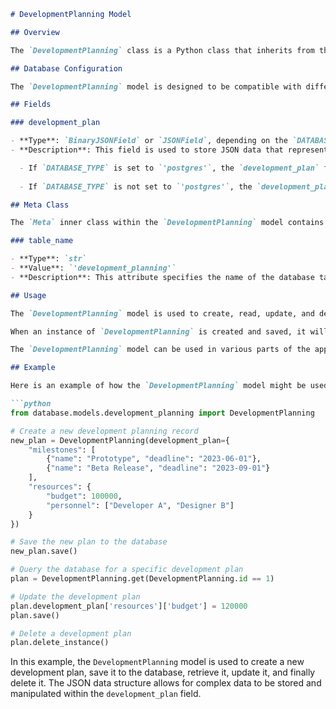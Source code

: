 ```markdown
# DevelopmentPlanning Model

## Overview

The `DevelopmentPlanning` class is a Python class that inherits from the `ProgressStep` model. It represents a specific type of progress step within a project, focusing on development planning. This class is part of a larger application that uses a database to store its data, and it is defined within the `development_planning.py` file located at `/workspaces/documentation-generator/target_code/pilot/database/models/`.

## Database Configuration

The `DevelopmentPlanning` model is designed to be compatible with different types of databases. It uses the `DATABASE_TYPE` variable imported from `database.config` to determine which database-specific field type to use for storing JSON data.

## Fields

### development_plan

- **Type**: `BinaryJSONField` or `JSONField`, depending on the `DATABASE_TYPE`.
- **Description**: This field is used to store JSON data that represents the development plan associated with the `DevelopmentPlanning` instance. The JSON structure can include various details about the development process, such as tasks, milestones, resources, and timelines.

  - If `DATABASE_TYPE` is set to `'postgres'`, the `development_plan` field will be a `BinaryJSONField`, which is a specialized field type provided by the `playhouse.postgres_ext` module for storing JSON data in a binary format in a PostgreSQL database. This field type allows for efficient querying and indexing of JSON data within PostgreSQL.
  
  - If `DATABASE_TYPE` is not set to `'postgres'`, the `development_plan` field will be a `JSONField`. This is a custom field type defined in the `sqlite_middlewares` module, which is intended for use with SQLite databases. The `JSONField` provides a way to store and retrieve JSON data in a SQLite database, which does not natively support a JSON data type.

## Meta Class

The `Meta` inner class within the `DevelopmentPlanning` model contains metadata for the model.

### table_name

- **Type**: `str`
- **Value**: `'development_planning'`
- **Description**: This attribute specifies the name of the database table that corresponds to the `DevelopmentPlanning` model. When instances of `DevelopmentPlanning` are saved to the database, they will be stored in the `development_planning` table.

## Usage

The `DevelopmentPlanning` model is used to create, read, update, and delete records in the database that pertain to the development planning phase of a project. It is a part of the application's data layer and interacts with the database through an Object-Relational Mapping (ORM) system.

When an instance of `DevelopmentPlanning` is created and saved, it will be inserted into the `development_planning` table in the database. The choice of JSON field type ensures that the model can be used with either PostgreSQL or SQLite, making the application more flexible and adaptable to different deployment environments.

The `DevelopmentPlanning` model can be used in various parts of the application, such as in views that handle project management, in services that process development plans, or in background tasks that analyze the progress of a project.

## Example

Here is an example of how the `DevelopmentPlanning` model might be used in the application:

```python
from database.models.development_planning import DevelopmentPlanning

# Create a new development planning record
new_plan = DevelopmentPlanning(development_plan={
    "milestones": [
        {"name": "Prototype", "deadline": "2023-06-01"},
        {"name": "Beta Release", "deadline": "2023-09-01"}
    ],
    "resources": {
        "budget": 100000,
        "personnel": ["Developer A", "Designer B"]
    }
})

# Save the new plan to the database
new_plan.save()

# Query the database for a specific development plan
plan = DevelopmentPlanning.get(DevelopmentPlanning.id == 1)

# Update the development plan
plan.development_plan['resources']['budget'] = 120000
plan.save()

# Delete a development plan
plan.delete_instance()
```

In this example, the `DevelopmentPlanning` model is used to create a new development plan, save it to the database, retrieve it, update it, and finally delete it. The JSON data structure allows for complex data to be stored and manipulated within the `development_plan` field.
```
